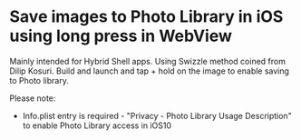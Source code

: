 # Save images to Photo Library in iOS using long press in WebView

Mainly intended for Hybrid Shell apps. Using Swizzle method coined from Dilip Kosuri. 
Build and launch and tap + hold on the image to enable saving to Photo library.

Please note:
  - Info.plist entry is required - "Privacy - Photo Library Usage Description" to enable Photo Library access in iOS10
